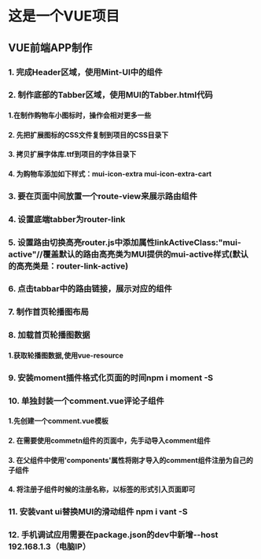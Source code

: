 # 这是一个VUE项目

## VUE前端APP制作
### 1. 完成Header区域，使用Mint-UI中的组件
### 2. 制作底部的Tabber区域，使用MUI的Tabber.html代码
#### 1.在制作购物车小图标时，操作会相对更多一些
#### 2. 先把扩展图标的CSS文件复制到项目的CSS目录下
#### 3. 拷贝扩展字体库.ttf到项目的字体目录下
#### 4. 为购物车添加如下样式：mui-icon-extra mui-icon-extra-cart
### 3. 要在页面中间放置一个route-view来展示路由组件
### 4. 设置底端tabber为router-link
### 5. 设置路由切换高亮router.js中添加属性linkActiveClass:"mui-active"//覆盖默认的路由高亮类为MUI提供的mui-active样式(默认的高亮类是：router-link-active)
### 6. 点击tabbar中的路由链接，展示对应的组件

### 7. 制作首页轮播图布局
### 8. 加载首页轮播图数据
#### 1.获取轮播图数据,使用vue-resource
### 9. 安装moment插件格式化页面的时间npm i moment -S
### 10. 单独封装一个comment.vue评论子组件
 #### 1.先创建一个comment.vue模板
 #### 2. 在需要使用commetn组件的页面中，先手动导入comment组件
 #### 3. 在父组件中使用'components'属性将刚才导入的comment组件注册为自己的子组件
 #### 4. 将注册子组件时候的注册名称，以标签的形式引入页面即可
### 11. 安装vant ui替换MUI的滑动组件 npm i vant -S
### 12. 手机调试应用需要在package.json的dev中新增--host 192.168.1.3（电脑IP）